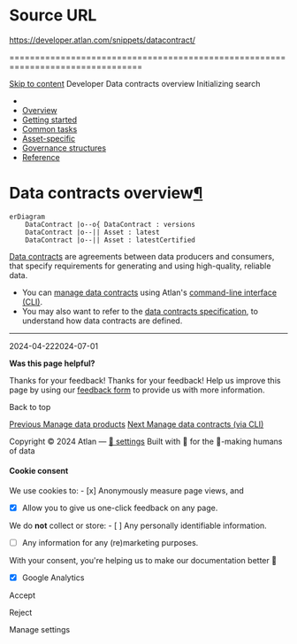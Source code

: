 # Source URL
https://developer.atlan.com/snippets/datacontract/

================================================================================

<!--
canonical: https://developer.atlan.com/snippets/datacontract/
meta-content-security-policy: object-src 'none'; base-uri 'self'; manifest-src 'self'; media-src 'self';
meta-description: An overview of data contracts and how they can be managed.
meta-generator: mkdocs-1.6.1, mkdocs-material-9.6.14
meta-og-description: An overview of data contracts and how they can be managed.
meta-og-image: https://developer.atlan.com/assets/images/social/snippets/datacontract/index.png
meta-og-image-height: 630
meta-og-image-type: image/png
meta-og-image-width: 1200
meta-og-title: Data contracts overview - Developer
meta-og-type: website
meta-og-url: https://developer.atlan.com/snippets/datacontract/
meta-twitter:card: summary_large_image
meta-twitter:description: An overview of data contracts and how they can be managed.
meta-twitter:image: https://developer.atlan.com/assets/images/social/snippets/datacontract/index.png
meta-twitter:title: Data contracts overview - Developer
meta-viewport: width=device-width,initial-scale=1
title: Data contracts overview - Developer
-->

[Skip to content](#data-contracts-overview) Developer Data contracts overview Initializing search 

* 
* [Overview](../..)
* [Getting started](../../getting-started/)
* [Common tasks](../)
* [Asset\-specific](../../patterns/)
* [Governance structures](../../governance/)
* [Reference](../../reference/)

Data contracts overview[¶](#data-contracts-overview "Permanent link")
=====================================================================

```
erDiagram
    DataContract |o--o{ DataContract : versions
    DataContract |o--|| Asset : latest
    DataContract |o--|| Asset : latestCertified
```
[Data contracts](https://ask.atlan.com/hc/en-us/articles/9281528742799)  are agreements between data producers and consumers, that specify requirements for generating and using high\-quality, reliable data.

* You can [manage data contracts](manage/) using Atlan's [command\-line interface (CLI)](../../sdks/cli/).
* You may also want to refer to the [data contracts specification](../../reference/specs/datacontracts/), to understand how data contracts are defined.

---

2024\-04\-222024\-07\-01

**Was this page helpful?**

Thanks for your feedback! Thanks for your feedback! Help us improve this page by using our [feedback form](https://docs.google.com/forms/d/e/1FAIpQLScfoq7vqEn8S4QvN0ehPp0MRy6WYK5x-okJDqD69lHgoPPWtg/viewform?usp=pp_url&entry.1800719315=/snippets/datacontract/) to provide us with more information. 

Back to top

[Previous Manage data products](../datamesh/dataproducts/) [Next Manage data contracts (via CLI)](manage/) 

Copyright © 2024 Atlan — [🍪 settings](#__consent) 
Built with 💙 for the 🤖\-making humans of data 

#### Cookie consent

We use cookies to: - [x] Anonymously measure page views, and
- [x] Allow you to give us one\-click feedback on any page.

 We do **not** collect or store: - [ ] Any personally identifiable information.
- [ ] Any information for any (re)marketing purposes.

 With your consent, you're helping us to make our documentation better 💙

- [x] Google Analytics

Accept

Reject

Manage settings

